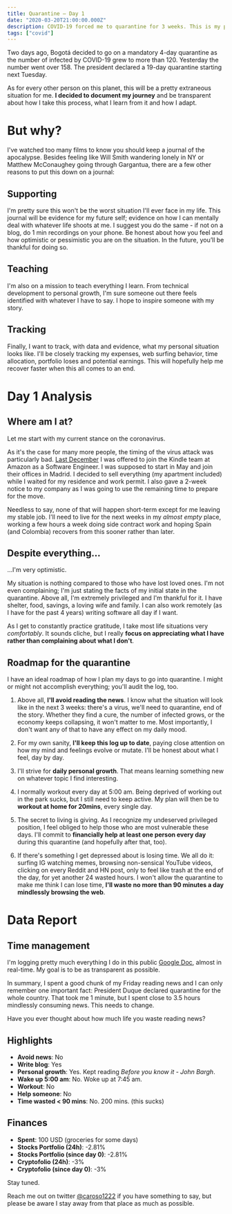 ```yaml
---
title: Quarantine — Day 1
date: "2020-03-20T21:00:00.000Z"
description: COVID-19 forced me to quarantine for 3 weeks. This is my personal journey.
tags: ["covid"]
---
```


Two days ago, Bogotá decided to go on a mandatory 4-day quarantine as the number of infected by COVID-19 grew to more than 120. Yesterday the number went over 158. The president declared a 19-day quarantine starting next Tuesday.

As for every other person on this planet, this will be a pretty extraneous situation for me. **I decided to document my journey** and be transparent about how I take this process, what I learn from it and how I adapt.

<div class="divider"></div>

# But why?

I've watched too many films to know you should keep a journal of the apocalypse. Besides feeling like Will Smith wandering lonely in NY or Matthew McConaughey going through Gargantua, there are a few other reasons to put this down on a journal:

## Supporting
I'm pretty sure this won't be the worst situation I'll ever face in my life. This journal will be evidence for my future self; evidence on how I can mentally deal with whatever life shoots at me. I suggest you do the same - if not on a blog, do 1 min recordings on your phone. Be honest about how you feel and how optimistic or pessimistic you are on the situation. In the future, you’ll be thankful for doing so.

## Teaching
I'm also on a mission to teach everything I learn. From technical development to personal growth, I'm sure someone out there feels identified with whatever I have to say. I hope to inspire someone with my story.

## Tracking
Finally, I want to track, with data and evidence, what my personal situation looks like. I'll be closely tracking my expenses, web surfing behavior, time allocation, portfolio loses and potential earnings. This will hopefully help me recover faster when this all comes to an end.

<div class="divider"></div>

# Day 1 Analysis

## Where am I at?

Let me start with my current stance on the coronavirus.

As it's the case for many more people, the timing of the virus attack was particularly bad. [Last December](https://twitter.com/caroso1222/status/1197380913593647105) I was offered to join the Kindle team at Amazon as a Software Engineer. I was supposed to start in May and join their offices in Madrid. I decided to sell everything (my apartment included) while I waited for my residence and work permit. I also gave a 2-week notice to my company as I was going to use the remaining time to prepare for the move.

Needless to say, none of that will happen short-term except for me leaving my stable job. I'll need to live for the next weeks in my *almost empty* place, working a few hours a week doing side contract work and hoping Spain (and Colombia) recovers from this sooner rather than later.

## Despite everything...

...I'm very optimistic.

My situation is nothing compared to those who have lost loved ones. I'm not even complaining; I'm just stating the facts of my initial state in the quarantine. Above all, I'm extremely privileged and I'm thankful for it. I have shelter, food, savings, a loving wife and family. I can also work remotely (as I have for the past 4 years) writing software all day if I want.

As I get to constantly practice gratitude, I take most life situations very *comfortably*. It sounds cliche, but I really **focus on appreciating what I have rather than complaining about what I don't**.

## Roadmap for the quarantine

I have an ideal roadmap of how I plan my days to go into quarantine. I might or might not accomplish everything; you'll audit the log, too.

1. Above all, **I'll avoid reading the news**. I know what the situation will look like in the next 3 weeks: there's a virus, we'll need to quarantine, end of the story. Whether they find a cure, the number of infected grows, or the economy keeps collapsing, it won't matter to me. Most importantly, I don't want any of that to have any effect on my daily mood.

2. For my own sanity, **I'll keep this log up to date**, paying close attention on how my mind and feelings evolve or mutate. I'll be honest about what I feel, day by day.

3. I'll strive for **daily personal growth**. That means learning something new on whatever topic I find interesting.

4. I normally workout every day at 5:00 am. Being deprived of working out in the park sucks, but I still need to keep active. My plan will then be to **workout at home for 20mins**, every single day.

5. The secret to living is giving. As I recognize my undeserved privileged position, I feel obliged to help those who are most vulnerable these days. I'll commit to **financially help at least one person every day** during this quarantine (and hopefully after that, too).

6. If there's something I get depressed about is losing time. We all do it: surfing IG watching memes, browsing non-sensical YouTube videos, clicking on every Reddit and HN post, only to feel like trash at the end of the day, for yet another 24 wasted hours. I won't allow the quarantine to make me think I can lose time, **I'll waste no more than 90 minutes a day mindlessly browsing the web**.

<div class="divider"></div>

# Data Report

## Time management

I'm logging pretty much everything I do in this public [Google Doc](https://docs.google.com/document/d/1h1eGly40sAf9gdJMXhKgoB20zqzsJeECZAJvDkgM8Ik/edit#), almost in real-time. My goal is to be as transparent as possible.

In summary, I spent a good chunk of my Friday reading news and I can only remember one important fact: President Duque declared quarantine for the whole country. That took me 1 minute, but I spent close to 3.5 hours mindlessly consuming news. This needs to change.

Have you ever thought about how much life you waste reading news?

## Highlights 

* **Avoid news**: No
* **Write blog**: Yes
* **Personal growth**: Yes. Kept reading *Before you know it - John Bargh*.
* **Wake up 5:00 am**: No. Woke up at 7:45 am.
* **Workout**: No
* **Help someone**: No
* **Time wasted < 90 mins**: No. 200 mins. (this sucks)

## Finances

* **Spent**: 100 USD (groceries for some days)
* **Stocks Portfolio (24h)**: -2.81%
* **Stocks Portfolio (since day 0)**: -2.81%
* **Cryptofolio (24h)**: -3%
* **Cryptofolio (since day 0)**: -3%

<div class="divider"></div>

Stay tuned.

<div class="divider"></div>

Reach me out on twitter [@caroso1222](https://twitter.com/caroso1222) if you have something to say, but please be aware I stay away from that place as much as possible.